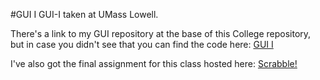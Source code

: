 #GUI I
GUI-I taken at UMass Lowell.

There's a link to my GUI repository at  the base of this College repository, 
but in case you didn't see that you  can find the code here: [GUI I](https://github.com/JasonD94/GUI)

I've also got the final assignment for this class hosted here: [Scrabble!](https://github.com/JasonD94/scrabble)
